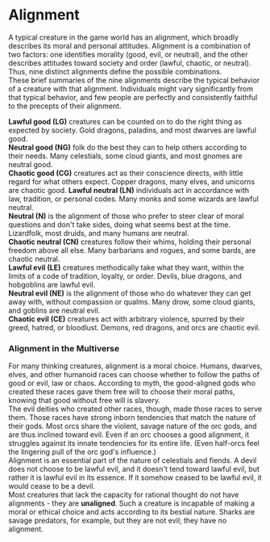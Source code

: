 # Alignment 
A typical creature in the game world has an alignment, which broadly describes its moral and personal attitudes. Alignment is a combination of two factors: one identifies morality (good, evil, or neutral), and the other describes attitudes toward society and order (lawful, chaotic, or neutral). Thus, nine distinct alignments define the possible combinations.    
These brief summaries of the nine alignments describe the typical behavior of a creature with that alignment. Individuals might vary significantly from that typical behavior, and few people are perfectly and consistently faithful to the precepts of their alignment. 

**Lawful good (LG)** creatures can be counted on to do the right thing as expected by society. Gold dragons, paladins, and most dwarves are lawful good.    
**Neutral good (NG)** folk do the best they can to help others according to their needs. Many celestials, some cloud giants, and most gnomes are neutral good.    
**Chaotic good (CG)** creatures act as their conscience directs, with little regard for what others expect. Copper dragons, many elves, and unicorns are chaotic good.
**Lawful neutral (LN)** individuals act in accordance with law, tradition, or personal codes. Many monks and some wizards are lawful neutral.    
**Neutral (N)** is the alignment of those who prefer to steer clear of moral questions and don't take sides, doing what seems best at the time. Lizardfolk, most druids, and many humans are neutral.    
**Chaotic neutral (CN)** creatures follow their whims, holding their personal freedom above all else. Many barbarians and rogues, and some bards, are chaotic neutral.    
**Lawful evil (LE)** creatures methodically take what they want, within the limits of a code of tradition, loyalty, or order. Devils, blue dragons, and hobgoblins are lawful evil.    
**Neutral evil (NE)** is the alignment of those who do whatever they can get away with, without compassion or qualms. Many drow, some cloud giants, and goblins are neutral evil.    
**Chaotic evil (CE)** creatures act with arbitrary violence, spurred by their greed, hatred, or bloodlust. Demons, red dragons, and orcs are chaotic evil. 

### Alignment in the Multiverse 
For many thinking creatures, alignment is a moral choice. Humans, dwarves, elves, and other humanoid races can choose whether to follow the paths of good or evil, law or chaos. According to myth, the good-aligned gods who created these races gave them free will to choose their moral paths, knowing that good without free will is slavery.     
The evil deities who created other races, though, made those races to serve them. Those races have strong inborn tendencies that match the nature of their gods. Most orcs share the violent, savage nature of the orc gods, and are thus inclined toward evil. Even if an orc chooses a good alignment, it struggles against its innate tendencies for its entire life. (Even half-orcs feel the lingering pull of the orc god's influence.)    
Alignment is an essential part of the nature of celestials and fiends. A devil does not choose to be lawful evil, and it doesn't tend toward lawful evil, but rather it is lawful evil in its essence. If it somehow ceased to be lawful evil, it would cease to be a devil.    
Most creatures that lack the capacity for rational thought do not have alignments - they are **unaligned**. Such a creature is incapable of making a moral or ethical choice and acts according to its bestial nature. Sharks are savage predators, for example, but they are not evil; they have no alignment.